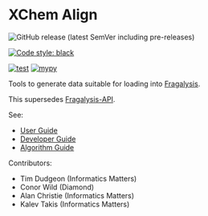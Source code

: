 # XChem Align

![GitHub release (latest SemVer including pre-releases)](https://img.shields.io/github/v/release/xchem/xchem-align?include_prereleases)

[![Code style: black](https://img.shields.io/badge/code%20style-black-000000.svg)](https://github.com/psf/black)

[![test](https://github.com/xchem/xchem-align/actions/workflows/test.yaml/badge.svg)](https://github.com/xchem/xchem-align/actions/workflows/test.yaml)
[![mypy](https://github.com/xchem/xchem-align/actions/workflows/mypy.yaml/badge.svg)](https://github.com/xchem/xchem-align/actions/workflows/mypy.yaml)

Tools to generate data suitable for loading into [Fragalysis](https://fragalysis.diamond.ac.uk/).

This supersedes [Fragalysis-API](https://github.com/xchem/fragalysis-api).

See:
* [User Guide](https://xchem-align.readthedocs.io/en/latest/USER-GUIDE.html)
* [Developer Guide](https://xchem-align.readthedocs.io/en/latest/DEV-GUIDE.html)
* [Algorithm Guide](https://xchem-align.readthedocs.io/en/latest/ALGORITHM-GUIDE.html)

Contributors:
* Tim Dudgeon (Informatics Matters)
* Conor Wild (Diamond)
* Alan Christie (Informatics Matters)
* Kalev Takis (Informatics Matters)
